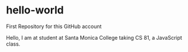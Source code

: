 # hello-world
First Repository for this GitHub account

Hello, I am at student at Santa Monica College taking CS 81, a JavaScript class.
